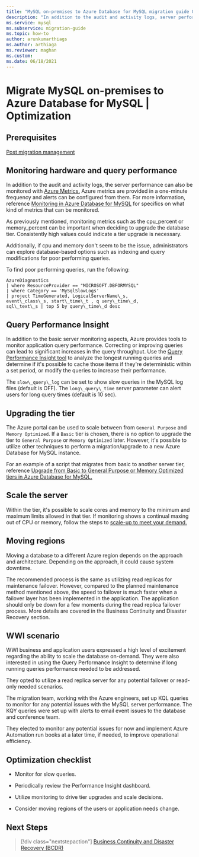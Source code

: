 ```yaml
---
title: "MySQL on-premises to Azure Database for MySQL migration guide Optimization"
description: "In addition to the audit and activity logs, server performance can also be monitored with Azure Metrics."
ms.service: mysql
ms.subservice: migration-guide
ms.topic: how-to
author: arunkumarthiags 
ms.author: arthiaga
ms.reviewer: maghan
ms.custom:
ms.date: 06/18/2021
---
```


# Migrate MySQL on-premises to Azure Database for MySQL | Optimization

## Prerequisites

[Post migration management](10-post-migration-management.md)

## Monitoring hardware and query performance

In addition to the audit and activity logs, the server performance can also be monitored with [Azure Metrics.](/azure/azure-monitor/platform/data-platform-metrics) Azure metrics are provided in a one-minute frequency and alerts can be configured from them. For more information, reference [Monitoring in Azure Database for MySQL](/azure/mysql/concepts-monitoring) for specifics on what kind of metrics that can be monitored.

As previously mentioned, monitoring metrics such as the cpu\_percent or memory\_percent can be important when deciding to upgrade the database tier. Consistently high values could indicate a tier upgrade is necessary.

Additionally, if cpu and memory don't seem to be the issue, administrators can explore database-based options such as indexing and query modifications for poor performing queries.

To find poor performing queries, run the following:

```
AzureDiagnostics
| where ResourceProvider == "MICROSOFT.DBFORMYSQL"
| where Category == 'MySqlSlowLogs'
| project TimeGenerated, LogicalServerName\_s, 
event\_class\_s, start\_time\_t , q uery\_time\_d, 
sql\_text\_s | top 5 by query\_time\_d desc
```

## Query Performance Insight

In addition to the basic server monitoring aspects, Azure provides tools to monitor application query performance. Correcting or improving queries can lead to significant increases in the query throughput. Use the [Query Performance Insight tool](/azure/mysql/concepts-query-performance-insight) to analyze the longest running queries and determine if it's possible to cache those items if they're deterministic within a set period, or modify the queries to increase their performance.

The `slow\_query\_log` can be set to show slow queries in the MySQL log files (default is OFF). The `long\_query\_time` server parameter can alert users for long query times (default is 10 sec).

## Upgrading the tier

The Azure portal can be used to scale between from `General Purpose` and `Memory Optimized`. If a `Basic` tier is chosen, there is no option to upgrade the tier to `General Purpose` or `Memory Optimized` later. However, it's possible to utilize other techniques to perform a migration/upgrade to a new Azure Database for MySQL instance.

For an example of a script that migrates from basic to another server tier, reference [Upgrade from Basic to General Purpose or Memory Optimized tiers in Azure Database for MySQL.](https://techcommunity.microsoft.com/t5/azure-database-for-mysql/upgrade-from-basic-to-general-purpose-or-memory-optimized-tiers/ba-p/830404)

## Scale the server

Within the tier, it's possible to scale cores and memory to the minimum and maximum limits allowed in that tier. If monitoring shows a continual maxing out of CPU or memory, follow the steps to [scale-up to meet your demand. ](https://techcommunity.microsoft.com/t5/azure-database-for-mysql/upgrade-from-basic-to-general-purpose-or-memory-optimized-tiers/ba-p/830404)

## Moving regions

Moving a database to a different Azure region depends on the approach and architecture. Depending on the approach, it could cause system downtime.

The recommended process is the same as utilizing read replicas for maintenance failover. However, compared to the planned maintenance method mentioned above, the speed to failover is much faster when a failover layer has been implemented in the application. The application should only be down for a few moments during the read replica failover process. More details are covered in the Business Continuity and Disaster Recovery section.

## WWI scenario

WWI business and application users expressed a high level of excitement regarding the ability to scale the database on-demand. They were also interested in using the Query Performance Insight to determine if long running queries performance needed to be addressed.

They opted to utilize a read replica server for any potential failover or read-only needed scenarios.

The migration team, working with the Azure engineers, set up KQL queries to monitor for any potential issues with the MySQL server performance. The KQY queries were set up with alerts to email event issues to the database and conference team.

They elected to monitor any potential issues for now and implement Azure Automation run books at a later time, if needed, to improve operational efficiency.

## Optimization checklist

  - Monitor for slow queries.

  - Periodically review the Performance Insight dashboard.

  - Utilize monitoring to drive tier upgrades and scale decisions.

  - Consider moving regions of the users or application needs change.  


## Next Steps

> [!div class="nextstepaction"]
> [Business Continuity and Disaster Recovery (BCDR)](./12-business-continuity-and-disaster-recovery.md)